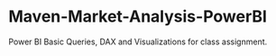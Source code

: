 # Maven-Market-Analysis-PowerBI
Power BI Basic Queries, DAX and Visualizations for class assignment.

